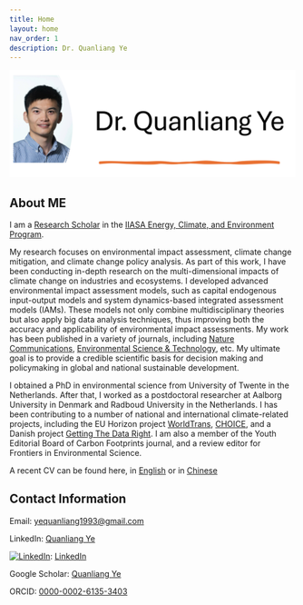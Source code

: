 ```yaml
---
title: Home
layout: home
nav_order: 1
description: Dr. Quanliang Ye
---
```

[![](image/home_page_profile.png)](image/home_page_profile.png)


## About ME
I am a [Research Scholar](https://iiasa.ac.at/staff/quanliang-ye) in the [IIASA Energy, Climate, and Environment Program](https://iiasa.ac.at/programs/ece). 

My research focuses on environmental impact assessment, climate change mitigation, and climate change policy analysis. As part of this work, I have been conducting in-depth research on the multi-dimensional impacts of climate change on industries and ecosystems. I developed advanced environmental impact assessment models, such as capital endogenous input-output models and system dynamics-based integrated assessment models (IAMs). These models not only combine multidisciplinary theories but also apply big data analysis techniques, thus improving both the accuracy and applicability of environmental impact assessments. My work has been published in a variety of journals, including [Nature Communications](https://www.nature.com/articles/s41467-023-38358-z), [Environmental Science & Technology](https://pubs.acs.org/doi/10.1021/acs.est.0c07263), etc. My ultimate goal is to provide a credible scientific basis for decision making and policymaking in global and national sustainable development.

I obtained a PhD in environmental science from University of Twente in the Netherlands. After that, I worked as a postdoctoral researcher at Aalborg University in Denmark and Radboud University in the Netherlands. I has been contributing to a number of national and international climate-related projects, including the EU Horizon project [WorldTrans](https://worldtrans-horizon.eu/), [CHOICE](https://www.climatechoice.eu/), and a Danish project [Getting The Data Right](https://bonsai.uno/). I am also a member of the Youth Editorial Board of Carbon Footprints journal, and a review editor for Frontiers in Environmental Science.

A recent CV can be found here, in [English](pdf_cv_english.html) or in [Chinese](pdf_cv_chinese.html)

## Contact Information
Email: yequanliang1993@gmail.com

LinkedIn: [Quanliang Ye](https://www.linkedin.com/in/quanliang-ye-7112ab197/)

[![LinkedIn](https://cdn.simpleicons.org/linkedin/0A66C2)](https://www.linkedin.com/in/quanliang-ye-7112ab197/): [LinkedIn](https://www.linkedin.com/in/quanliang-ye-7112ab197/)

Google Scholar: [Quanliang Ye](https://scholar.google.com/citations?user=WNgSJnsAAAAJ)

ORCID: [0000-0002-6135-3403](https://orcid.org/my-orcid?orcid=0000-0002-6135-3403)
